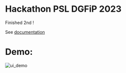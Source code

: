 # Hackathon PSL DGFiP 2023

Finished 2nd ! 

See [documentation](https://oliviercaron.github.io/dgfip_hackathon/documentation.html)

# Demo:

![ui_demo](https://github.com/oliviercaron/dgfip_hackathon/blob/main/images/ui_demo.gif)
